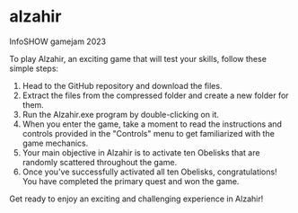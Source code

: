 # alzahir
InfoSHOW gamejam 2023

To play Alzahir, an exciting game that will test your skills, follow these simple steps:

1. Head to the GitHub repository and download the files.
2. Extract the files from the compressed folder and create a new folder for them.
3. Run the Alzahir.exe program by double-clicking on it.
4. When you enter the game, take a moment to read the instructions and controls provided in the "Controls" menu to get familiarized with the game mechanics.
5. Your main objective in Alzahir is to activate ten Obelisks that are randomly scattered throughout the game.
6. Once you've successfully activated all ten Obelisks, congratulations! You have completed the primary quest and won the game.

Get ready to enjoy an exciting and challenging experience in Alzahir!
